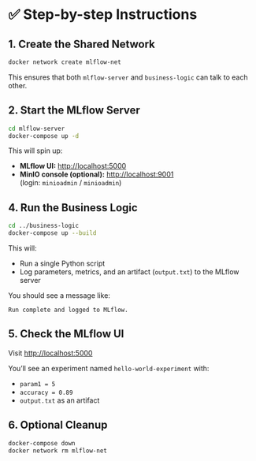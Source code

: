 # ✅ Step-by-step Instructions

## 1. Create the Shared Network

```bash
docker network create mlflow-net
```

This ensures that both `mlflow-server` and `business-logic` can talk to each other.

## 2. Start the MLflow Server

```bash
cd mlflow-server
docker-compose up -d
```

This will spin up:

- **MLflow UI:** [http://localhost:5000](http://localhost:5000)
- **MinIO console (optional):** [http://localhost:9001](http://localhost:9001)  
  (login: `minioadmin` / `minioadmin`)

## 4. Run the Business Logic

```bash
cd ../business-logic
docker-compose up --build
```

This will:

- Run a single Python script
- Log parameters, metrics, and an artifact (`output.txt`) to the MLflow server

You should see a message like:

```
Run complete and logged to MLflow.
```

## 5. Check the MLflow UI

Visit [http://localhost:5000](http://localhost:5000)

You’ll see an experiment named `hello-world-experiment` with:

- `param1 = 5`
- `accuracy = 0.89`
- `output.txt` as an artifact

## 6. Optional Cleanup

```bash
docker-compose down
docker network rm mlflow-net
```
